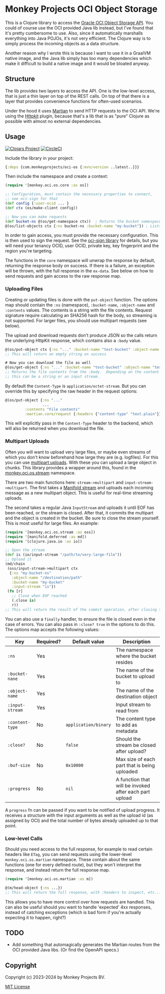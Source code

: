 # Monkey Projects OCI Object Storage

This is a Clojure library to access the [Oracle OCI Object Storage API](https://docs.oracle.com/en-us/iaas/Content/Object/home.htm).  You could of course use the OCI provided Java lib instead,
but I've found that it's pretty cumbersome to use.  Also, since it automatically
marshalls everything into Java POJOs, it's not very efficient.  The Clojure way
is to simply process the incoming objects as a data structure.

Another reason why I wrote this is because I want to use it in a GraalVM native
image, and the Java lib simply has too many dependencies which make it difficult
to build a native image and it would be bloated anyway.

## Structure

The lib provides two layers to access the API.  One is the low-level access,
that is just a thin layer on top of the REST calls.  On top of that there is
a layer that provides convenience functions for often-used scenarios.

Under the hood it uses [Martian](https://github.com/oliyh/martian) to send HTTP
requests to the OCI API.  We're using the [Httpkit](https://github.com/http-kit/http-kit)
plugin, because that's a lib that is as "pure" Clojure as possible with almost no
external dependencies.

## Usage

[![Clojars Project](https://img.shields.io/clojars/v/com.monkeyprojects/oci-os.svg)](https://clojars.org/com.monkeyprojects/oci-os)
[![CircleCI](https://circleci.com/gh/monkey-projects/oci-os.svg?style=svg)](https://app.circleci.com/pipelines/github/monkey-projects/oci-os)

Include the library in your project:
```clojure
{:deps {com.monkeyprojects/oci-os {:mvn/version ..latest..}}}
```

Then include the namespace and create a context:
```clojure
(require '[monkey.oci.os.core :as os])

;; Configuration, must contain the necessary properties to connect,
;; see oci-sign for that
(def config {:user-ocid ... }
(def ctx (os/make-client config))

;; Now you can make requests
(def bucket-ns @(os/get-namespace ctx))  ; Returns the bucket namespace
@(os/list-objects ctx {:ns bucket-ns :bucket-name "my-bucket"}) ; Lists bucket objects
```

In order to gain access, you must provide the necessary configuration.  This
is then used to sign the request.  See the [oci-sign library](https://github.com/monkey-projects/oci-sign)
for details, but you will need your tenancy OCID, user OCID, private key, key fingerprint
and the region you're targeting.

The functions in the `core` namespace will unwrap the response by default, returning the
response body on success.  If there is a failure, an exception will be thrown, with the
full response in the `ex-data`.  See below on how to send requests and gain access to
the raw response map.

### Uploading Files

Creating or updating files is done with the `put-object` function.  The options map should
contain the `:ns` (namespace), `:bucket-name`, `:object-name` and `:contents` values.  The
contents is a string with the file contents.  Request signature require calculating an SHA256
hash for the body, so streaming is not supported.  For larger files, you should use multipart
requests (see below).

The upload and download requests don't produce JSON so the calls return the underlying
HttpKit response, which contains also a `:body` value.
```clojure
@(os/put-object ctx {:ns "..." :bucket-name "test-bucket" :object-name "test.txt" :contents "this is a test file"})
;; This will return an empty string on success

# Now you can download the file as well
@(os/get-object {:ns "..." :bucket-name "test-bucket" :object-name "test.txt"})
;; Returns the file contents from the :body.  Depending on the content type,
;; this can be a string or an input stream.
```

By default the `Content-Type` is `application/octet-stream`.  But you can override this by
specifying the raw header in the request options:
```clojure
@(os/put-object {:ns "..."
                 ...
		 :contents "File contents"
		 :martian.core/request {:headers {"content-type" "text.plain"}}})
```
This will explicitly pass in the `Content-Type` header to the backend, which will also
be returned when you download the file.

### Multipart Uploads

Often you will want to upload very large files, or maybe even streams of which you don't know
beforehand how large they are (e.g. logfiles).  For this you can use
[multipart uploads](https://docs.oracle.com/en-us/iaas/Content/Object/Tasks/usingmultipartuploads.htm#Using_Multipart_Uploads).  With these you can upload a large object in chunks.  This library provides a
wrapper around this, found in the [monkey.oci.os.stream](src/monkey/oci/os/stream.clj) namespace.

There are two main functions here: `stream->multipart` and `input-stream->multipart`.  The first
takes a [Manifold stream](https://cljdoc.org/d/manifold/manifold/0.4.2/doc/streams) and uploads
each incoming message as a new multipart object.  This is useful for real-time streaming uploads.

The second takes a regular Java `InputStream` and uploads it until EOF has been reached, or
the stream is closed.  After that, it commits the multipart and the object is created in the
bucket.  Be sure to close the stream yourself.  This is most useful for large files.  An example:

```clojure
(require '[monkey.oci.os.stream :as oss])
(require '[manifold.deferred :as md])
(require '[clojure.java.io :as io])

;; Open the stream
(def is (io/input-stream "/path/to/very-large-file"))
;; Upload it
(md/chain
 (oss/input-stream->multipart ctx
  {:ns "my-bucket-ns"
   :object-name "/destination/path"
   :bucket-name "my-bucket"
   :input-stream "is"})
 (fn [r]
   ;; Close when EOF reached
   (.close is)
   r))
;; This will return the result of the commit operation, after closing the file.
```

You can also use a `finally` handler, to ensure the file is closed even in the case of errors.
You can also pass in `:close? true` in the options to do this.  The options map accepts the
following values:

|Key|Required?|Default value|Description|
|---|---|---|---|
|`:ns`|Yes||The namespace where the bucket resides|
|`:bucket-nane`|Yes||The name of the bucket to upload to|
|`:object-name`|Yes||The name of the destination object|
|`:input-stream`|Yes||Input stream to read from|
|`:content-type`|No|`application/binary`|The content type to add as metadata|
|`:close?`|No|`false`|Should the stream be closed after upload?|
|`:buf-size`|No|`0x10000`|Max size of each part that is being uploaded|
|`:progress`|No|`nil`|A function that will be invoked after each part upload|

A `progress` fn can be passed if you want to be notified of upload progress.  It receives
a structure with the input arguments as well as the upload id (as assigned by OCI) and
the total number of bytes already uploaded up to that point.

### Low-level Calls

Should you need access to the full response, for example to read certain headers like `ETag`,
you can send requests using the lower-level `monkey.oci.os.martian` namespace.  These contain
about the same functions (one for every defined route), but they won't interpret the response,
and instead return the full response map.

```clojure
(require '[monkey.oci.os.martian :as m])

@(m/head-object {:ns ...})
;; This will return the full response, with :headers to inspect, etc...
```

This allows you to have more control over how requests are handled.  This can also be useful
should you want to handle 'expected' 4xx responses, instead of catching exceptions (which is
bad form if you're actually expecting it to happen, right?)

## TODO

 - Add something that automagically generates the Martian routes from the OCI provided Java libs.
   (Or find the OpenAPI specs.)

## Copyright

Copyright (c) 2023-2024 by Monkey Projects BV.

[MIT License](LICENSE)